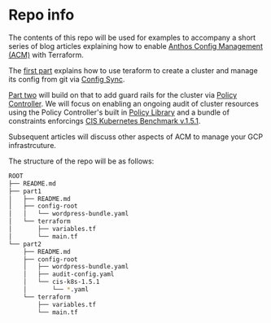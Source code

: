 # Repo info

The contents of this repo will be used for examples to accompany a short series of  blog articles explaining how to enable [Anthos Config Management (ACM)](https://cloud.google.com/anthos/config-management) with Terraform. 

The [first part](./part1) explains how to use teraform to create a cluster and manage its config from git via [Config Sync](https://cloud.google.com/anthos-config-management/docs/config-sync-overview). 

[Part two](./part2) will build on that to add guard rails for the cluster via [Policy Controller](https://cloud.google.com/anthos-config-management/docs/concepts/policy-controller). We will focus on enabling an ongoing audit of cluster resources using the Policy Controller's built in [Policy Library](http://cloud/anthos-config-management/docs/reference/constraint-template-library) and a bundle of constraints enforcings [CIS Kubernetes Benchmark v.1.5.1](https://cloud.google.com/kubernetes-engine/docs/concepts/cis-benchmarks).

Subsequent articles will discuss other aspects of ACM to manage your GCP infrastrcuture.

The structure of the repo will be as follows:

```bash
ROOT
├── README.md
├── part1
│   ├── README.md
│   ├── config-root
│   │   └── wordpress-bundle.yaml
│   └── terraform
│       ├── variables.tf
│       └── main.tf
└── part2
    ├── README.md
    ├── config-root
    │   ├── wordpress-bundle.yaml
    │   ├── audit-config.yaml
    │   └── cis-k8s-1.5.1
    │       └── *.yaml
    └── terraform
        ├── variables.tf
        └── main.tf
```
